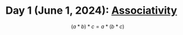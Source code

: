 # Day 1 (June 1, 2024): [Associativity](https://en.wikipedia.org/wiki/Associative_property)

$$ (a*b)*c=a*(b*c) $$
